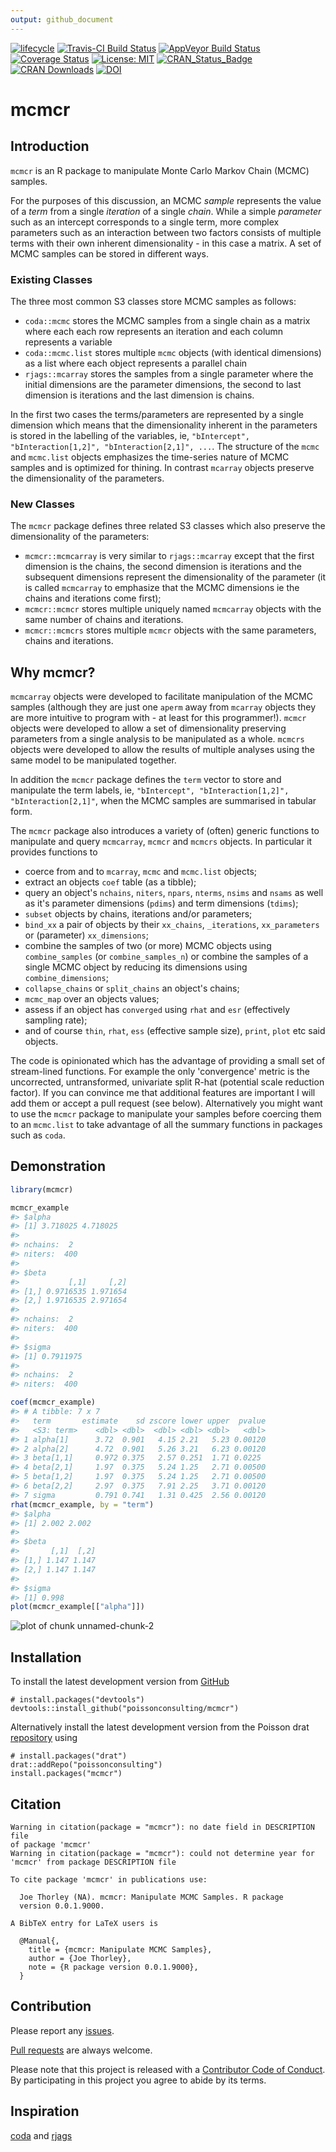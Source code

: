 ```yaml
---
output: github_document
---
```


<!-- README.md is generated from README.Rmd. Please edit that file -->



[![lifecycle](https://img.shields.io/badge/lifecycle-maturing-blue.svg)](https://www.tidyverse.org/lifecycle/#maturing)
[![Travis-CI Build Status](https://travis-ci.org/poissonconsulting/mcmcr.svg?branch=master)](https://travis-ci.org/poissonconsulting/mcmcr)
[![AppVeyor Build Status](https://ci.appveyor.com/api/projects/status/github/poissonconsulting/mcmcr?branch=master&svg=true)](https://ci.appveyor.com/project/poissonconsulting/mcmcr)
[![Coverage Status](https://img.shields.io/codecov/c/github/poissonconsulting/mcmcr/master.svg)](https://codecov.io/github/poissonconsulting/mcmcr?branch=master)
[![License: MIT](https://img.shields.io/badge/License-MIT-green.svg)](https://opensource.org/licenses/MIT)
[![CRAN_Status_Badge](http://www.r-pkg.org/badges/version/mcmcr)](https://cran.r-project.org/package=mcmcr)
[![CRAN Downloads](http://cranlogs.r-pkg.org/badges/grand-total/mcmcr)]( https://CRAN.R-project.org/package=mcmcr)
[![DOI](https://zenodo.org/badge/DOI/10.5281/zenodo.1218026.svg)](https://doi.org/10.5281/zenodo.1218026)

# mcmcr

## Introduction

`mcmcr` is an R package to manipulate Monte Carlo Markov Chain (MCMC) samples.

For the purposes of this discussion, an MCMC *sample* represents the value of a *term* from a single *iteration* of a single *chain*.
While a simple *parameter* such as an intercept corresponds to a single term, more complex parameters such as an interaction between two factors consists of multiple terms with their own inherent dimensionality - in this case a matrix.
A set of MCMC samples can be stored in different ways.

### Existing Classes

The three most common S3 classes store MCMC samples as follows:

- `coda::mcmc` stores the MCMC samples from a single chain as a matrix where each each row represents an iteration and each column represents a variable
- `coda::mcmc.list` stores multiple `mcmc` objects (with identical dimensions) as a list where each object represents a parallel chain
- `rjags::mcarray` stores the samples from a single parameter where the initial dimensions are the parameter dimensions, the second to last dimension is iterations and the last dimension is chains.

In the first two cases the terms/parameters are represented by a single dimension which means that the dimensionality inherent in the parameters is stored in the labelling of the variables, ie, `"bIntercept", "bInteraction[1,2]", "bInteraction[2,1]", ...`.
The structure of the `mcmc` and `mcmc.list` objects emphasizes the time-series nature of MCMC samples and is optimized for thining.
In contrast `mcarray` objects preserve the dimensionality of the parameters.

### New Classes

The `mcmcr` package defines three related S3 classes which also preserve the dimensionality of
the parameters:

- `mcmcr::mcmcarray` is very similar to `rjags::mcarray` except that the first dimension is the chains, the second dimension is iterations and the subsequent dimensions represent the dimensionality of the parameter (it is called `mcmcarray` to emphasize that the MCMC dimensions ie the chains and iterations come first);
- `mcmcr::mcmcr` stores multiple uniquely named `mcmcarray` objects with the same number of chains and iterations.
- `mcmcr::mcmcrs` stores multiple `mcmcr` objects with the same parameters, chains and iterations.

## Why mcmcr?

`mcmcarray` objects were developed to facilitate manipulation of the MCMC samples (although they are just one `aperm` away from `mcarray` objects they are more intuitive to program with - at least for this programmer!).
`mcmcr` objects were developed to allow a set of dimensionality preserving parameters from a single analysis to be manipulated as a whole.
`mcmcrs` objects were developed to allow the results of multiple analyses using the same model to be manipulated together.

In addition the `mcmcr` package defines the `term` vector to store and manipulate the term labels, ie, `"bIntercept", "bInteraction[1,2]", "bInteraction[2,1]"`, when the MCMC samples are summarised in tabular form.

The `mcmcr` package also introduces a variety of (often) generic functions to manipulate and query `mcmcarray`, `mcmcr` and `mcmcrs` objects. 
In particular it provides functions to

- coerce from and to `mcarray`, `mcmc` and `mcmc.list` objects;
- extract an objects `coef` table (as a tibble);
- query an object's `nchains`, `niters`, `npars`, `nterms`, `nsims` and `nsams` as well as it's parameter dimensions (`pdims`) and term dimensions (`tdims`);
- `subset` objects by chains, iterations and/or parameters;
- `bind_xx` a pair of objects by their `xx_chains`, `_iterations`, `xx_parameters` or (parameter) `xx_dimensions`;
- combine the samples of two (or more) MCMC objects using `combine_samples` (or `combine_samples_n`) or combine the samples of a single MCMC object by reducing its dimensions using `combine_dimensions`;
- `collapse_chains` or `split_chains` an object's chains;
- `mcmc_map` over an objects values; 
- assess if an object has `converged` using `rhat` and `esr` (effectively sampling rate);
- and of course `thin`, `rhat`, `ess` (effective sample size), `print`, `plot` etc said objects.

The code is opinionated which has the advantage of providing a small set of stream-lined functions. 
For example the only 'convergence' metric is the uncorrected, untransformed, univariate split R-hat (potential scale reduction factor).
If you can convince me that additional features are important I will add them or accept a pull request (see below).
Alternatively you might want to use the `mcmcr` package to manipulate your samples before coercing them to an `mcmc.list` to take advantage of all the summary functions in packages such as `coda`.

## Demonstration


```r
library(mcmcr)

mcmcr_example
#> $alpha
#> [1] 3.718025 4.718025
#> 
#> nchains:  2 
#> niters:  400 
#> 
#> $beta
#>           [,1]     [,2]
#> [1,] 0.9716535 1.971654
#> [2,] 1.9716535 2.971654
#> 
#> nchains:  2 
#> niters:  400 
#> 
#> $sigma
#> [1] 0.7911975
#> 
#> nchains:  2 
#> niters:  400

coef(mcmcr_example)
#> # A tibble: 7 x 7
#>   term       estimate    sd zscore lower upper  pvalue
#>   <S3: term>    <dbl> <dbl>  <dbl> <dbl> <dbl>   <dbl>
#> 1 alpha[1]      3.72  0.901   4.15 2.21   5.23 0.00120
#> 2 alpha[2]      4.72  0.901   5.26 3.21   6.23 0.00120
#> 3 beta[1,1]     0.972 0.375   2.57 0.251  1.71 0.0225 
#> 4 beta[2,1]     1.97  0.375   5.24 1.25   2.71 0.00500
#> 5 beta[1,2]     1.97  0.375   5.24 1.25   2.71 0.00500
#> 6 beta[2,2]     2.97  0.375   7.91 2.25   3.71 0.00120
#> 7 sigma         0.791 0.741   1.31 0.425  2.56 0.00120
rhat(mcmcr_example, by = "term")
#> $alpha
#> [1] 2.002 2.002
#> 
#> $beta
#>       [,1]  [,2]
#> [1,] 1.147 1.147
#> [2,] 1.147 1.147
#> 
#> $sigma
#> [1] 0.998
plot(mcmcr_example[["alpha"]])
```

![plot of chunk unnamed-chunk-2](tools/README-unnamed-chunk-2-1.png)

## Installation

To install the latest development version from [GitHub](https://github.com/poissonconsulting/mcmcr)
```
# install.packages("devtools")
devtools::install_github("poissonconsulting/mcmcr")
```

Alternatively install the latest development version from the Poisson drat [repository](https://github.com/poissonconsulting/drat) using
```
# install.packages("drat")
drat::addRepo("poissonconsulting")
install.packages("mcmcr")
```

## Citation


```
Warning in citation(package = "mcmcr"): no date field in DESCRIPTION file
of package 'mcmcr'
Warning in citation(package = "mcmcr"): could not determine year for
'mcmcr' from package DESCRIPTION file

To cite package 'mcmcr' in publications use:

  Joe Thorley (NA). mcmcr: Manipulate MCMC Samples. R package
  version 0.0.1.9000.

A BibTeX entry for LaTeX users is

  @Manual{,
    title = {mcmcr: Manipulate MCMC Samples},
    author = {Joe Thorley},
    note = {R package version 0.0.1.9000},
  }
```

## Contribution

Please report any [issues](https://github.com/poissonconsulting/mcmcr/issues).

[Pull requests](https://github.com/poissonconsulting/mcmcr/pulls) are always welcome.

Please note that this project is released with a [Contributor Code of Conduct](CONDUCT.md). 
By participating in this project you agree to abide by its terms.

## Inspiration

[coda](https://github.com/cran/coda) and [rjags](https://github.com/cran/rjags)
